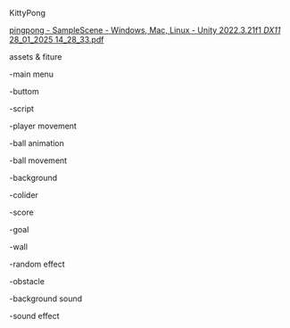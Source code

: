 KittyPong

[pingpong - SampleScene - Windows, Mac, Linux - Unity 2022.3.21f1 _DX11_ 28_01_2025 14_28_33.pdf](https://github.com/user-attachments/files/18642665/pingpong.-.SampleScene.-.Windows.Mac.Linux.-.Unity.2022.3.21f1._DX11_.28_01_2025.14_28_33.pdf)

assets & fiture

-main menu

-buttom

-script

-player movement

-ball animation

-ball movement

-background

-colider

-score

-goal

-wall

-random effect 

-obstacle

-background sound

-sound effect
